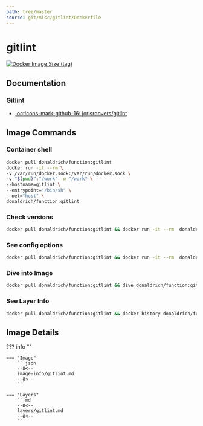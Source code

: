 ```yaml
---
path: tree/master
source: git/misc/gitlint/Dockerfile
---
```


# gitlint

[![Docker Image Size (tag)](https://img.shields.io/docker/image-size/donaldrich/function/gitlint?color=blue&label=donaldrich/function:gitlint&logo=docker&style=flat-square)](https://hub.docker.com/r/donaldrich/function/gitlint)

## Documentation

### Gitlint

- [:octicons-mark-github-16: jorisroovers/gitlint](https://github.com/jorisroovers/gitlint)

## Image Commands

### Container shell

```sh
docker pull donaldrich/function:gitlint
docker run -it --rm \
-v /var/run/docker.sock:/var/run/docker.sock \
-v "$(pwd)":"/work" -w "/work" \
--hostname=gitlint \
--entrypoint="/bin/sh" \
--net="host" \
donaldrich/function:gitlint
```

### Check versions

```sh
docker pull donaldrich/function:gitlint && docker run -it --rm  donaldrich/function:gitlint validate
```

### See config options

```sh
docker pull donaldrich/function:gitlint && docker run -it --rm  donaldrich/function:gitlint help
```

### Dive into Image

```sh
docker pull donaldrich/function:gitlint && dive donaldrich/function:gitlint
```

### See Layer Info

```sh
docker pull donaldrich/function:gitlint && docker history donaldrich/function:gitlint
```

## Image Details

??? info ""

    === "Image"
        ```json
        --8<--
        image-info/gitlint.md
        --8<--
        ```

    === "Layers"
        ```md
        --8<--
        layers/gitlint.md
        --8<--
        ```

